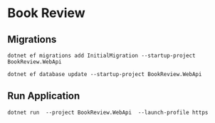 ﻿
# Book Review


## Migrations
```
dotnet ef migrations add InitialMigration --startup-project BookReview.WebApi

dotnet ef database update --startup-project BookReview.WebApi
```

## Run Application

```
dotnet run  --project BookReview.WebApi  --launch-profile https
```